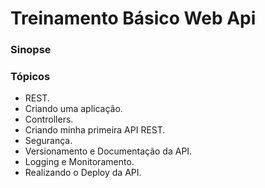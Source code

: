 # Treinamento Básico Web Api

### Sinopse ###
<p> 
   
</p>

### Tópicos ###

* REST.
* Criando uma aplicação.
* Controllers.
* Criando minha primeira API REST.
* Segurança.
* Versionamento e Documentação da API.
* Logging e Monitoramento.
* Realizando o Deploy da API.

<!--
### Projeto ###

<p> 
Mediante o conhecimento adquirido, foi possível reciclar o conhecimento do .Net para .Net core.
Trabalhando com os verbos do protocolo HTTP. Além de realizar o CRUD de usuário, produto e categoria,
foi empregado boas práticas de documentação utilizando Swagger.
</p> 
<p align="center">
  <img src="https://github.com/Jeffconexion/App_ApisDataDriver/blob/main/webApi.gif" />
</p>

-->
